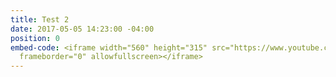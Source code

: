 ```yaml
---
title: Test 2
date: 2017-05-05 14:23:00 -04:00
position: 0
embed-code: <iframe width="560" height="315" src="https://www.youtube.com/embed/2HuQ5_XSmto"
  frameborder="0" allowfullscreen></iframe>
---
```



